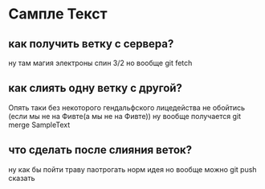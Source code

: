 # Сампле Текст

## как получить ветку с сервера?
ну там магия электроны спин 3/2 но вообще git fetch

## как слиять одну ветку с другой?
Опять таки без некоторого гендальфского лицедейства не обойтись (если мы не на Фивте(а мы не на Фивте)) ну вообще получается git merge SampleText

## что сделать после слияния веток?
ну как бы пойти траву паотрогать норм идея но вообще можно git push сказать
